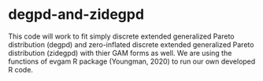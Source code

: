 # degpd-and-zidegpd
This code will work to fit simply discrete extended generalized Pareto distribution (degpd) and zero-inflated discrete extended generalized Pareto distribution (zidegpd) with thier GAM forms as well. We are using the functions of evgam R package (Youngman, 2020) to run our own developed R code. 
